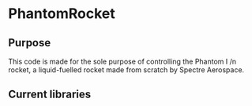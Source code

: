 # PhantomRocket

<h2>Purpose</h2>
<p>This code is made for the sole purpose of controlling the Phantom I /n rocket,
a liquid-fuelled rocket made from scratch by Spectre Aerospace.</p>

<h2>Current libraries</h2>
